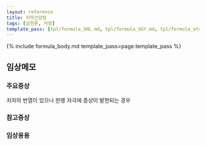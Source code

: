 ```yaml
---
layout: reference
title: 치자건강탕
tags: [상한론, 처방]
template_pass: [tpl/formula_SHL.md, tpl/formula_GGY.md, tpl/formula_etc.md]
---
```



{% include formula_body.md template_pass=page.template_pass %}

## 임상메모


### 주요증상

치자의 번열이 있으나 한랭 자극에 증상이 발현되는 경우

### 참고증상

### 임상응용

